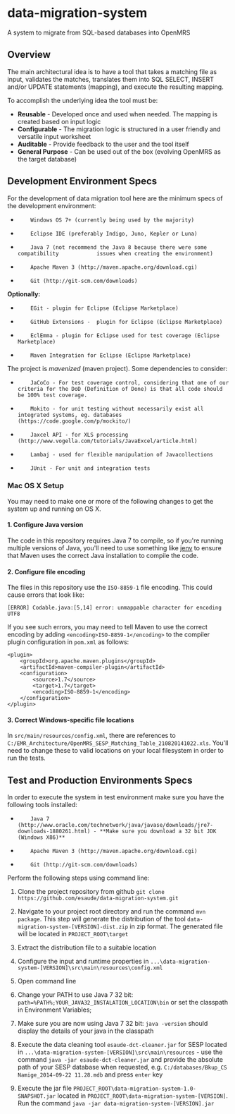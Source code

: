 data-migration-system
=====================

A system to migrate from SQL-based databases into OpenMRS

Overview
--------
The main architectural idea is to have a tool that takes a matching file as input, validates the matches, translates them into SQL SELECT, INSERT and/or UPDATE statements (mapping), and execute the resulting mapping.

To accomplish the underlying idea the tool must be:
-  **Reusable** - Developed once and used when needed. The mapping is created based on input logic
-  **Configurable** - The migration logic is structured in a user friendly and versatile input worksheet
-  **Auditable** - Provide feedback to the user and the tool itself
-  **General Purpose** - Can be used out of the box (evolving OpenMRS as the target database)

Development Environment Specs
------------------------------
For the development of data migration tool here are the minimum specs of the development environment:
 
-         Windows OS 7+ (currently being used by the majority)
-         Eclipse IDE (preferably Indigo, Juno, Kepler or Luna)
-         Java 7 (not recommend the Java 8 because there were some compatibility            issues when creating the environment)
-         Apache Maven 3 (http://maven.apache.org/download.cgi)
-         Git (http://git-scm.com/downloads)
 
**Optionally:**
-         EGit - plugin for Eclipse (Eclipse Marketplace)
-         GitHub Extensions -  plugin for Eclipse (Eclipse Marketplace)
-         EclEmma - plugin for Eclipse used for test coverage (Eclipse Marketplace)
-         Maven Integration for Eclipse (Eclipse Marketplace)
 
The project is *mavenized* (maven project). Some dependencies to consider:
-         JaCoCo - For test coverage control, considering that one of our criteria for the DoD (Definition of Done) is that all code should be 100% test coverage.
-         Mokito - for unit testing without necessarily exist all integrated systems, eg. databases (https://code.google.com/p/mockito/)
-         Jaxcel API - for XLS processing (http://www.vogella.com/tutorials/JavaExcel/article.html)
-         Lambaj - used for flexible manipulation of Javacollections
-         JUnit - For unit and integration tests

### Mac OS X Setup

You may need to make one or more of the following changes to get the system up and running on OS X.

#### 1. Configure Java version

The code in this repository requires Java 7 to compile, so if you're running multiple versions of Java, you'll need to use something like [jenv](http://www.jenv.be/) to ensure that Maven uses the correct Java installation to compile the code.

#### 2. Configure file encoding

The files in this repository use the `ISO-8859-1` file encoding. This could cause errors that look like:

````
[ERROR] Codable.java:[5,14] error: unmappable character for encoding UTF8
`````

If you see such errors, you may need to tell Maven to use the correct encoding by adding `<encoding>ISO-8859-1</encoding>` to the compiler plugin configuration in `pom.xml` as follows:

````
<plugin>
    <groupId>org.apache.maven.plugins</groupId>
    <artifactId>maven-compiler-plugin</artifactId>
    <configuration>
        <source>1.7</source>
        <target>1.7</target>
        <encoding>ISO-8859-1</encoding>
    </configuration>
</plugin>
````

#### 3. Correct Windows-specific file locations

In `src/main/resources/config.xml`, there are references to `C:/EMR_Architecture/OpenMRS_SESP_Matching_Table_210820141022.xls`. You'll need to change these to valid locations on your local filesystem in order to run the tests.

Test and Production Environments Specs
------------------------------

In order to execute the system in test environment make sure you have the following tools installed:

-         Java 7 (http://www.oracle.com/technetwork/java/javase/downloads/jre7-downloads-1880261.html) - **Make sure you download a 32 bit JDK (Windows X86)**
-         Apache Maven 3 (http://maven.apache.org/download.cgi)
-         Git (http://git-scm.com/downloads)

Perform the following steps using command line:

1. Clone the project repository from github `git clone https://github.com/esaude/data-migration-system.git`

2. Navigate to your project root directory and run the command `mvn package`. This step will generate the distribution of the tool `data-migration-system-[VERSION]-dist.zip` in zip format. The generated file will be located in `PROJECT_ROOT\target`

3. Extract the distribution file to a suitable location

4. Configure the input and runtime properties in `...\data-migration-system-[VERSION]\src\main\resources\config.xml`

5. Open command line

6. Change your PATH to use Java 7 32 bit: `path=%PATH%;YOUR_JAVA32_INSTALATION_LOCATION\bin` or set the classpath in Environment Variables;

7. Make sure you are now using Java 7 32 bit: `java -version` should display the details of your java in the classpath

8. Execute the data cleaning tool `esaude-dct-cleaner.jar` for SESP located in `...\data-migration-system-[VERSION]\src\main\resources` - use the command `java -jar esaude-dct-cleaner.jar` and provide the absolute path of your SESP database when requested, e.g. `C:/databases/Bkup_CS Namige_2014-09-22 11.28.mdb` and press `enter` key

9. Execute the jar file `PROJECT_ROOT\data-migration-system-1.0-SNAPSHOT.jar` located in `PROJECT_ROOT\data-migration-system-[VERSION]`. Run the command `java -jar data-migration-system-[VERSION].jar`

